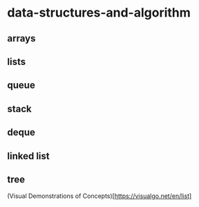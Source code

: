 # data-structures-and-algorithm

## arrays
## lists
## queue
## stack
## deque
## linked list
## tree


(Visual Demonstrations of Concepts)[https://visualgo.net/en/list]